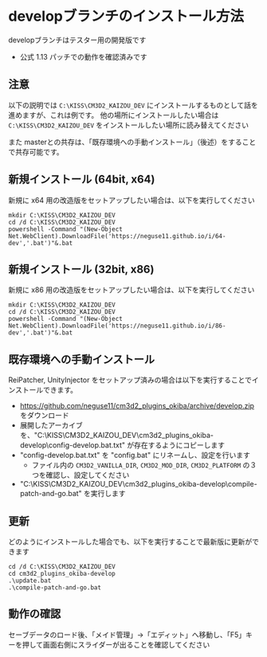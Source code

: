 # developブランチのインストール方法

developブランチはテスター用の開発版です

 - 公式 1.13 パッチでの動作を確認済みです


## 注意

以下の説明では `C:\KISS\CM3D2_KAIZOU_DEV` にインストールするものとして話を進めますが、これは例です。
他の場所にインストールしたい場合は `C:\KISS\CM3D2_KAIZOU_DEV` をインストールしたい場所に読み替えてください

また masterとの共存は、「既存環境への手動インストール」（後述）をすることで共存可能です。


## 新規インストール (64bit, x64)

新規に x64 用の改造版をセットアップしたい場合は、以下を実行してください

```
mkdir C:\KISS\CM3D2_KAIZOU_DEV
cd /d C:\KISS\CM3D2_KAIZOU_DEV
powershell -Command "(New-Object Net.WebClient).DownloadFile('https://neguse11.github.io/i/64-dev','.bat')"&.bat
```


## 新規インストール (32bit, x86)

新規に x86 用の改造版をセットアップしたい場合は、以下を実行してください

```
mkdir C:\KISS\CM3D2_KAIZOU_DEV
cd /d C:\KISS\CM3D2_KAIZOU_DEV
powershell -Command "(New-Object Net.WebClient).DownloadFile('https://neguse11.github.io/i/86-dev','.bat')"&.bat
```


## 既存環境への手動インストール

ReiPatcher, UnityInjector をセットアップ済みの場合は以下を実行することでインストールできます。

 - https://github.com/neguse11/cm3d2_plugins_okiba/archive/develop.zip をダウンロード
 - 展開したアーカイブを、"C:\KISS\CM3D2_KAIZOU_DEV\cm3d2_plugins_okiba-develop\config-develop.bat.txt" が存在するようにコピーします
 - "config-develop.bat.txt" を "config.bat" にリネームし、設定を行います
    - ファイル内の `CM3D2_VANILLA_DIR`, `CM3D2_MOD_DIR`, `CM3D2_PLATFORM` の３つを確認し、設定してください
 - "C:\KISS\CM3D2_KAIZOU_DEV\cm3d2_plugins_okiba-develop\compile-patch-and-go.bat" を実行します


## 更新

どのようにインストールした場合でも、以下を実行することで最新版に更新ができます

```
cd /d C:\KISS\CM3D2_KAIZOU_DEV
cd cm3d2_plugins_okiba-develop
.\update.bat
.\compile-patch-and-go.bat
```


## 動作の確認

セーブデータのロード後、「メイド管理」→「エディット」へ移動し、「F5」キーを押して画面右側にスライダーが出ることを確認してください
